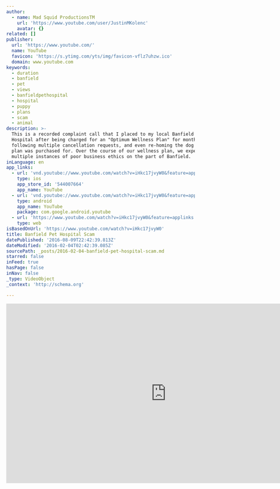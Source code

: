 ```yaml
---
author:
  - name: Mad Squid ProductionsTM
    url: 'https://www.youtube.com/user/JustinMKolenc'
    avatar: {}
related: []
publisher:
  url: 'https://www.youtube.com/'
  name: YouTube
  favicon: 'https://s.ytimg.com/yts/img/favicon-vflz7uhzw.ico'
  domain: www.youtube.com
keywords:
  - duration
  - banfield
  - pet
  - views
  - banfieldpethospital
  - hospital
  - puppy
  - plans
  - scam
  - animal
description: >-
  This is a recorded complaint call that I placed to my local Banfield Pet
  Hospital after being charged for an "Optimum Wellness Plan" for months
  following multiple cancellation requests, and even re-homing the dog that the
  plan was purchased for. Over the course of our wellness plan, we experienced
  multiple instances of poor business ethics on the part of Banfield.
inLanguage: en
app_links:
  - url: 'vnd.youtube://www.youtube.com/watch?v=iHkc17jvyW0&feature=applinks'
    type: ios
    app_store_id: '544007664'
    app_name: YouTube
  - url: 'vnd.youtube://www.youtube.com/watch?v=iHkc17jvyW0&feature=applinks'
    type: android
    app_name: YouTube
    package: com.google.android.youtube
  - url: 'https://www.youtube.com/watch?v=iHkc17jvyW0&feature=applinks'
    type: web
isBasedOnUrl: 'https://www.youtube.com/watch?v=iHkc17jvyW0'
title: Banfield Pet Hospital Scam
datePublished: '2016-08-09T22:42:39.813Z'
dateModified: '2016-02-04T02:42:39.085Z'
sourcePath: _posts/2016-02-04-banfield-pet-hospital-scam.md
starred: false
inFeed: true
hasPage: false
inNav: false
_type: VideoObject
_context: 'http://schema.org'

---
```

<iframe src="https://cdn.embedly.com/widgets/media.html?src=https%3A%2F%2Fwww.youtube.com%2Fembed%2FiHkc17jvyW0%3Ffeature%3Doembed&amp;url=https%3A%2F%2Fwww.youtube.com%2Fwatch%3Fv%3DiHkc17jvyW0&amp;image=https%3A%2F%2Fi.ytimg.com%2Fvi%2FiHkc17jvyW0%2Fhqdefault.jpg&amp;key=b7d04c9b404c499eba89ee7072e1c4f7&amp;type=text%2Fhtml&amp;schema=youtube" width="854" height="480" scrolling="no" frameborder="0" allowfullscreen="allowfullscreen" style=""></iframe>
